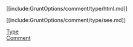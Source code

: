 [[include:GruntOptions/comment/type/html.md]]

[[include:GruntOptions/comment/type/see.md]]

[Type](../)  
[Comment](../../)